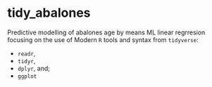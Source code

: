 # tidy_abalones
Predictive modelling of abalones age by means ML linear regrresion focusing on the use of Modern `R` tools and syntax from `tidyverse`: 
+ `readr`, 
+ `tidyr`, 
+ `dplyr`, and;
+ `ggplot`
